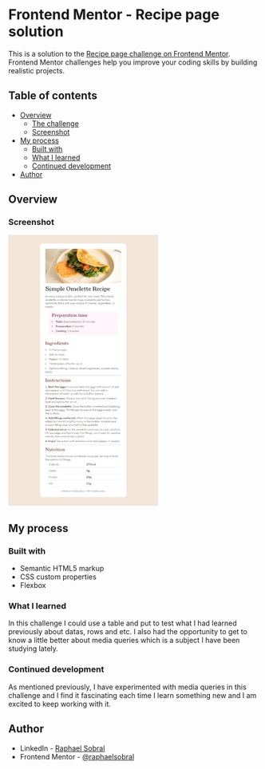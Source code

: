 # Frontend Mentor - Recipe page solution

This is a solution to the [Recipe page challenge on Frontend Mentor](https://www.frontendmentor.io/challenges/recipe-page-KiTsR8QQKm). Frontend Mentor challenges help you improve your coding skills by building realistic projects. 

## Table of contents

- [Overview](#overview)
  - [The challenge](#the-challenge)
  - [Screenshot](#screenshot)
- [My process](#my-process)
  - [Built with](#built-with)
  - [What I learned](#what-i-learned)
  - [Continued development](#continued-development)
- [Author](#author)


## Overview

### Screenshot

![Recipe screenshot](assets/images/screenshot-ch2.jpg)

## My process

### Built with

- Semantic HTML5 markup
- CSS custom properties
- Flexbox

### What I learned

In this challenge I could use a table and put to test what I had learned previously about datas, rows and etc. I also had the opportunity to get to know a little better about media queries which is a subject I have been studying lately.

### Continued development

As mentioned previously, I have experimented with media queries in this challenge and I find it fascinating each time I learn something new and I am excited to keep working with it.

## Author

- LinkedIn - [Raphael Sobral](https://www.linkedin.com/in/raphael-sobral-38766430b/)
- Frontend Mentor - [@raphaelsobral](https://www.frontendmentor.io/profile/raphaelsobral)
